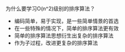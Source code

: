 为什么要学习O(n^2)级别的排序算法？

- 编码简单，易于实现，是一些简单情景的首选
- 在一些特殊的情况下，简单的排序算法更有效
- 简单的排序算法思想衍生出复杂的排序算法
- 作为子过程，改进更复杂的排序算法